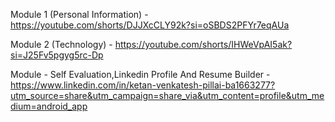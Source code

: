 Module 1 (Personal Information)  - https://youtube.com/shorts/DJJXcCLY92k?si=oSBDS2PFYr7eqAUa

Module 2 (Technology)    -  https://youtube.com/shorts/IHWeVpAI5ak?si=J25Fv5pgyg5rc-Dp

Module - Self Evaluation,Linkedin Profile And Resume Builder - https://www.linkedin.com/in/ketan-venkatesh-pillai-ba1663277?utm_source=share&utm_campaign=share_via&utm_content=profile&utm_medium=android_app

